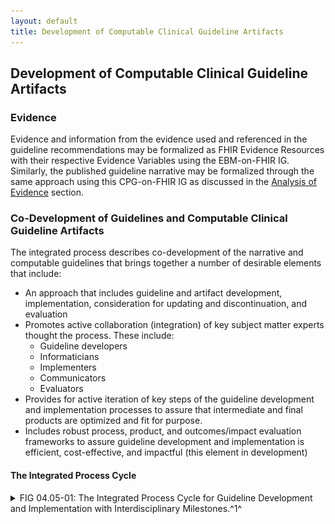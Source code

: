 ```yaml
---
layout: default
title: Development of Computable Clinical Guideline Artifacts
---
```



## **Development of Computable Clinical Guideline Artifacts**


### Evidence

Evidence and information from the evidence used and referenced in the guideline recommendations may be formalized as FHIR Evidence Resources with their respective Evidence Variables using the EBM-on-FHIR IG.  Similarly, the published guideline narrative may be formalized through the same approach using this CPG-on-FHIR IG as discussed in the [Analysis of Evidence](documentation-approach-04-04-analysis-of-evidence-recommendations-reporting.html) <!-- link to - 04.04 !--> section.

### Co-Development of Guidelines and Computable Clinical Guideline Artifacts

The integrated process describes co-development of the narrative and computable guidelines that brings together a number of desirable elements that include:
*	An approach that includes guideline and artifact development, implementation, consideration for updating and discontinuation, and evaluation
*	Promotes active collaboration (integration) of key subject matter experts thought the process.  These include:
    *	Guideline developers
    * Informaticians
    * Implementers
    * Communicators
    * Evaluators
* Provides for active iteration of key steps of the guideline development and implementation processes to assure that intermediate and final products are optimized and fit for purpose.
* Includes robust process, product, and outcomes/impact evaluation frameworks to assure guideline development and implementation is efficient, cost-effective, and impactful (this element in development)

#### The Integrated Process Cycle

<details>

Figure X represents how guideline developers, informaticians, implementers, and evaluators can integrate their workflows to co-develop, implement, and evaluate narrative and computable guidelines in iterative phases and steps.  The diagram is divided into quadrants that correspond with “layers of knowledge” proposed by Boxwala et al for computer-based decision support.2 See explanation below diagram for additional details.

<summary>
FIG 04.05-01: The Integrated Process Cycle for Guideline Development and Implementation with Interdisciplinary Milestones.^1^
</summary>

<img src="assets/images/CPG-04.05-01.png" alt="Integrated Process Cycle" class="img-responsive img-rounded center-block"/>

<details>

The outer circle shows 12 phases of formal guidelines development that result in published narrative recommendations. The middle circle represents the integration of informatics and clinical implementation activities into the guideline development 12 phase process. This circle adds iterative steps within and between the phases and that 1) inform written guidelines, and 2) result in a computable version of  guidelines that can be more rapidly implemented in clinical settings. The inner circle represents the evaluation activities that should be conducted throughout guideline development, with constant attention to meeting the needs of users. This integration is designed to facilitate use of guidelines in clinical practice and timely updates to guidelines based on clinical impact. Finally, at the center of the process are the guideline users, who should be engaged through human-centered design processes in all phases (shown by spiral connections). 

[2] Boxwala, Aziz A., et al. "A multi-layered framework for disseminating knowledge for computer-based decision support." Journal of the American Medical Informatics Association 18.Supplement_1 (2011): i132-i139.



### CPG Content and Related Derivatives

1. **Recommendations:** In the CPG context, recommendations are represented and expressed through a profile on the FHIR Plan Definition (CPGRecommendation) largely derived from the ECA Rule profile.  The recommended intervention corresponds to the “action” portion of an ECA rule and is largely expressed as a Request through an Activity Definition.  The applicability criteria and/or decision logic for a recommendation largely corresponds to the “condition” portion of an ECA rule and is largely expressed using a combination of scoped CQL (population criteria, decision logic, inferred data elements) and FHIR Plan Definition (e.g., as a Decision Table). “Events” of the ECA rule, correspond to either the state of or changes to the patient’s clinical condition (data change event) as described in the recommendation (e.g., new diagnosis of, risk score exceeds limit, blood pressure drops below threshold), or an (abstract) patient or clinician workflow activity, the passage of time with respect to some anchoring event, or some combination thereof.  See [CPGPlan](documentation-approach-12-03-cpg-plan.html) <!-- link to - 12.03 !--> in Conceptual CPG Knowledge Architecture section for more details on CPGRecommendations.
2. **Guideline & Strategies:**  The broader guideline includes strategies for relating, sequencing, or orchestrating individual (or groups of) recommendations and is represented and expressed through separate profiles on the  FHIR Plan Definition (CPGPathway and CPGStrategy).  A CPGStrategy is used to correlate, orchestrate, and/or provide decision logic between a set of related recommendations often scoped to a particular clinical issue (e.g., diuresis in inpatient heart failure management). A CPGPathway serves a similar function across Strategies and scopes the entire guideline.  See [CPGPlan](documentation-approach-12-03-cpg-plan.html) <!-- link to - 12.03 !--> in Conceptual CPG Knowledge Architecture section for more details on CPGStrategies, CPGPathways, and CPGGuidelines.
3. **Metrics and Measures:**  A CPGMetric is a patient level measurement or indicator of recommendation compliance and/or guideline adherence (corresponding to a process measure), reaching a stated goal or objective (corresponding to an end or intermediate outcome), or current status of a clinical activity.  A CPGMeasure is a population level measurement typically corresponding to an aggregate of patient level CPGMetrics and/or other parts of the CPG.  For a CPGMeasure, the initial patient population often corresponds to the CPG eligibility criteria, while the denominator is often constrained by individual recommendation applicability criteria (including exclusion or contraindication criteria), and the numerator may correspond to satisfaction criteria (order placed or activity performed)  for guideline recommendation or proposal compliance in the case of process measures, or goal or threshold attainment in the case of outcome measures.  CPGMeasure Initial Patient Populations definitions and CPGPathwayElligibilityCriteria will likely have significant overlap in many cases.  CPGRecommendation logic (applicability criteria) similarly will overlap with denominator, denominator exclusion, risk stratifications, and numerator criteria.  See [CPG Derivative & Related Assets](documentation-approach-12-07-cpg-derivative-and-related-assets.html) <!-- link to - 12.07 !--> in Conceptual CPG Knowledge Architecture section for more details on CPGMetrics and CPGMeasures.
4. **eCaseReport:**  A CPGeCaseReport is intended to convey the set of data elements required to provide for more detailed outcomes research on the guideline topic itself as well as for a feedback loop for continuous improvement of the specified  guideline.  The data elements for a CPGeCaseReport come from the data requirements (CPGCaseFeatures), key inferences thereof (inferred CPGCaseFeatures), patient specific recommendations (CPGProposals), and the corresponding orders and resulting clinical activities (requests and resultant events from CPGCaseFeatures).  Additional or supplemental data elements (data requirements and inferences) for informing identified guideline gaps or feedback loops may be further specified for inclusion in the CPGeCaseReport. See [CPG Derivative & Related Assets](documentation-approach-12-07-cpg-derivative-and-related-assets.html) <!-- link to - 12.07 !--> in Conceptual CPG Knowledge Architecture section for more details on CPGeCaseReports.

**Value of Computable Guideline Artifacts to Stakeholders:**


**For Guideline Development Group, especially Medical Specialty Societies**- Actionable and meaningful usage of and feedback on guideline recommendations; (automated) data collection of data elements relevant to the scope of the guideline (registries); significant number of process of care level and intermediate- and end-outcome metrics and quality measures scoped to the guideline; active and highly relevant participation in the Learning Health System.


**For Providers and Health Care Organizations**- Nearly automated data collection for clinical registries (internal, professional societies, and accreditation); a significant number of process of care level and intermediate- and end-outcome metrics and quality measures; readily available means to implement, monitor, and measure guideline-directed care; benefits derived from participation in the Learning Health System.


**For the Evidence Ecosystem**- Utility of evidence and new high-value, patient and process of care level evidence to “climb the pyramid”.


**For modern and emerging methods of Knowledge Discovery**- numerous opportunities to leverage value of methods and data assets (data-to-knowledge); new high-value evidence substrate to reason over (enriched data, guideline usage, knowledge artifacts created across the value-chain).  (see section on [Knowledge Acquisition](documentation-approach-05-01-knowledge-acquisition.html)) <!-- link to - 05. !-->
